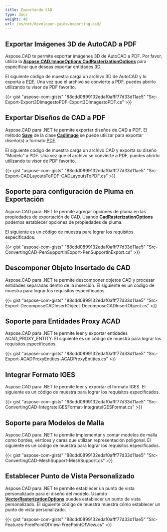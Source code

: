 ```yaml
---
title: Exportando CAD
type: docs
weight: 40
url: /es/net/developer-guide/exporting-cad/
---
```


## **Exportar Imágenes 3D de AutoCAD a PDF**

Aspose.CAD te permite exportar imágenes 3D de AutoCAD a PDF. Por favor, utiliza la [**Aspose.CAD.ImageOptions.CadRasterizationOptions**](https://reference.aspose.com/cad/net/aspose.cad.imageoptions/cadrasterizationoptions) para especificar que deseas exportar entidades 3D.

El siguiente código de muestra carga un archivo 3D de AutoCAD y lo exporta a [PDF](https://docs.fileformat.com/pdf/). Una vez que el archivo se convierte a PDF, puedes abrirlo utilizando tu visor de PDF favorito.

{{< gist "aspose-com-gists" "88cdd0899132edaf0afff77d33d11ae5" "Src-Export-Export3DImagestoPDF-Export3DImagestoPDF.cs" >}}

## **Exportar Diseños de CAD a PDF**

Aspose.CAD para .NET te permite exportar diseños de CAD a PDF. El método [**Save**](https://reference.aspose.com/cad/net/aspose.cad/image/methods/save/index) de la clase [**CadImage**](https://reference.aspose.com/cad/net/aspose.cad.fileformats.cad/cadimage) se puede utilizar para exportar diseño(s) a formato [PDF](https://docs.fileformat.com/pdf/).

El siguiente código de muestra carga un archivo CAD y exporta su diseño "Modelo" a PDF. Una vez que el archivo se convierte a PDF, puedes abrirlo utilizando tu visor de PDF favorito.

{{< gist "aspose-com-gists" "88cdd0899132edaf0afff77d33d11ae5" "Src-Export-CADLayoutsToPDF-CADLayoutsToPDF.cs" >}}

## **Soporte para configuración de Pluma en Exportación**

Aspose.CAD para .NET te permite agregar opciones de pluma en las propiedades de exportación de CAD. Usando [**CadRasterizationOptions**](https://reference.aspose.com/cad/net/aspose.cad.imageoptions/cadrasterizationoptions) podemos establecer opciones de propiedades de pluma.

El siguiente es un código de muestra para lograr los requisitos especificados.

{{< gist "aspose-com-gists" "88cdd0899132edaf0afff77d33d11ae5" "Src-ConvertingCAD-PenSupportInExport-PenSupportInExport.cs" >}}

## **Descomponer Objeto Insertado de CAD**

Aspose.CAD para .NET te permite descomponer objetos CAD y procesar entidades separadas dentro de la inserción. El siguiente es un código de muestra para lograr los requisitos especificados.

{{< gist "aspose-com-gists" "88cdd0899132edaf0afff77d33d11ae5" "Src-Export-DecomposeCADInsertObject-DecomposeCADInsertObject.cs" >}}

## **Soporte para Entidades Proxy ACAD**

Aspose.CAD para .NET te permite leer y exportar entidades ACAD_PROXY_ENTITY. El siguiente es un código de muestra para lograr los requisitos especificados.

{{< gist "aspose-com-gists" "88cdd0899132edaf0afff77d33d11ae5" "Src-Export-ACADProxyEntities-ACADProxyEntities.cs" >}}

## **Integrar Formato IGES**

Aspose.CAD para .NET te permite leer y exportar el formato IGES. El siguiente es un código de muestra para lograr los requisitos especificados.

{{< gist "aspose-com-gists" "88cdd0899132edaf0afff77d33d11ae5" "Src-ConvertingCAD-IntegrateIGESFormat-IntegrateIGESFormat.cs" >}}

## **Soporte para Modelos de Malla**

Aspose.CAD para .NET te permite implementar y contar modelos de malla como bordes, vértices y caras que utilizan representación poligonal. El siguiente es un código de muestra para lograr los requisitos especificados.

{{< gist "aspose-com-gists" "88cdd0899132edaf0afff77d33d11ae5" "Src-ConvertingCAD-MeshSupport-MeshSupport.cs" >}}

## **Establecer Punto de Vista Personalizado**

Aspose.CAD para .NET te permite establecer un punto de vista personalizado para el diseño del modelo. Usando [**VectorRasterizationOptions**](https://reference.aspose.com/cad/net/aspose.cad.imageoptions/vectorrasterizationoptions) puedes establecer un punto de vista personalizado. El siguiente código de muestra muestra cómo establecer un punto de vista personalizado.

{{< gist "aspose-com-gists" "88cdd0899132edaf0afff77d33d11ae5" "Src-Features-FreePointOfView-FreePointOfView.cs" >}}
